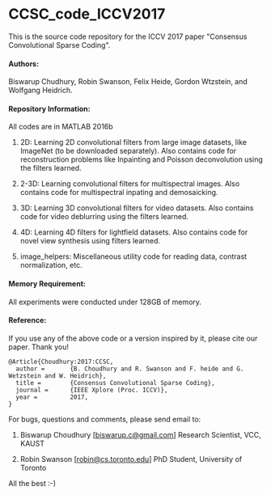 # CCSC_code_ICCV2017
This is the source code repository for the ICCV 2017 paper "Consensus Convolutional Sparse Coding".

#### Authors: 

Biswarup Chudhury, Robin Swanson, Felix Heide, Gordon Wtzstein, and Wolfgang Heidrich.

#### Repository Information: 

All codes are in MATLAB 2016b

1. 2D: Learning 2D convolutional filters from large image datasets, like ImageNet (to be downloaded separately). Also contains code for reconstruction problems like Inpainting and Poisson deconvolution using the filters learned. 

2. 2-3D: Learning convolutional filters for multispectral images. Also contains code for multispectral inpating and demosaicking.

3. 3D: Learning 3D convolutional filters for video datasets. Also contains code for video deblurring using the filters learned.

4. 4D: Learning 4D filters for lightfield datasets. Also contains code for novel view synthesis using filters learned.

5. image_helpers: Miscellaneous utility code for reading data, contrast normalization, etc.

#### Memory Requirement:

All experiments were conducted under 128GB of memory.

#### Reference:

If you use any of the above code or a version inspired by it, please cite our paper. Thank you!

```
@Article{Choudhury:2017:CCSC,
  author =       {B. Choudhury and R. Swanson and F. heide and G. Wetzstein and W. Heidrich},
  title =        {Consensus Convolutional Sparse Coding},
  journal =      {IEEE Xplore (Proc. ICCV)},
  year =         2017,
}
```

For bugs, questions and comments, please send email to:

1. Biswarup Choudhury [biswarup.c@gmail.com]
   Research Scientist, VCC, KAUST

2. Robin Swanson [robin@cs.toronto.edu]
   PhD Student, University of Toronto

All the best :-)


